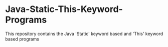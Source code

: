 # Java-Static-This-Keyword-Programs
This repository contains the Java 'Static' keyword based and 'This' keyword based programs
